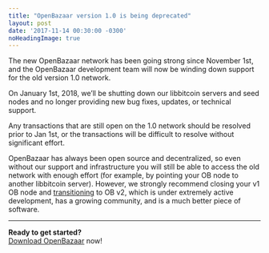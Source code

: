 ```yaml
---
title: "OpenBazaar version 1.0 is being deprecated" 
layout: post
date: '2017-11-14 00:30:00 -0300'
noHeadingImage: true
---
```

        
The new OpenBazaar network has been going strong since November 1st, and the OpenBazaar development team will now be winding down support for the old version 1.0 network.

On January 1st, 2018, we’ll be shutting down our libbitcoin servers and seed nodes and no longer providing new bug fixes, updates, or technical support.

Any transactions that are still open on the 1.0 network should be resolved prior to Jan 1st, or the transactions will be difficult to resolve without significant effort.

OpenBazaar has always been open source and decentralized, so even without our support and infrastructure you will still be able to access the old network with enough effort (for example, by pointing your OB node to another libbitcoin server). However, we strongly recommend closing your v1 OB node and [transitioning](https://www.openbazaar.org/blog/transition-openbazaar-version-1-0-stores-new-2-0/) to OB v2, which is under extremely active development, has a growing community, and is a much better piece of software.

* * *

**Ready to get started?**  
[Download OpenBazaar](https://openbazaar.org/download) now!